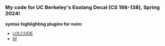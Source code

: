 ### My code for UC Berkeley's Esolang Decal (CS 198-138), Spring 2024!


**syntax highlighting plugins for nvim**:

- [LOLCODE](https://github.com/Xe/lolcode.vim)
- [bf](https://github.com/q60/vim-brainfuck)

